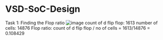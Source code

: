 # VSD-SoC-Design
Task 1: Finding the Flop ratio
![image](https://github.com/BasavaprabhuSH/VSD-SoC-Design/assets/115018239/b65eb608-8101-4c06-8433-23a551cbc897)
count of d flip flop: 1613
number of cells: 14876
Flop ratio: count of d flip flop / no of cells
            = 1613/14876
            = 0.108429
